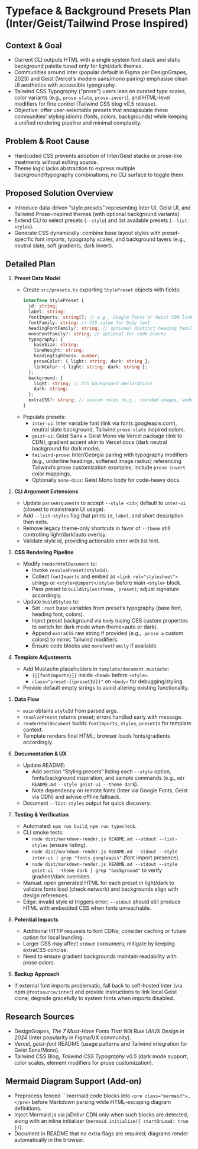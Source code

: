 # Typeface & Background Presets Plan (Inter/Geist/Tailwind Prose Inspired)

## Context & Goal
- Current CLI outputs HTML with a single system font stack and static background palette tuned only for light/dark themes.
- Communities around Inter (popular default in Figma per DesignGrapes, 2023) and Geist (Vercel’s modern sans/mono pairing) emphasise clean UI aesthetics with accessible typography.
- Tailwind CSS Typography ("prose") users lean on curated type scales, color variants (e.g., `prose-slate`, `prose-invert`), and HTML-level modifiers for fine control (Tailwind CSS blog v0.5 release).
- Objective: offer user-selectable presets that encapsulate these communities’ styling idioms (fonts, colors, backgrounds) while keeping a unified rendering pipeline and minimal complexity.

## Problem & Root Cause
- Hardcoded CSS prevents adoption of Inter/Geist stacks or prose-like treatments without editing source.
- Theme logic lacks abstraction to express multiple background/typography combinations; no CLI surface to toggle them.

## Proposed Solution Overview
- Introduce data-driven “style presets” representing Inter UI, Geist UI, and Tailwind Prose-inspired themes (with optional background variants).
- Extend CLI to select presets (`--style`) and list available presets (`--list-styles`).
- Generate CSS dynamically: combine base layout styles with preset-specific font imports, typography scales, and background layers (e.g., neutral slate, soft gradients, dark invert).

## Detailed Plan
1. **Preset Data Model**
   - Create `src/presets.ts` exporting `StylePreset` objects with fields:
     ```ts
     interface StylePreset {
       id: string;
       label: string;
       fontImports: string[]; // e.g., Google Fonts or Geist CDN links
       fontFamily: string; // CSS value for body text
       headingFontFamily?: string; // optional distinct heading family
       monoFontFamily?: string; // optional for code blocks
       typography: {
         baseSize: string;
         lineHeight: string;
         headingTightness: number;
         proseColor: { light: string; dark: string };
         linkColor: { light: string; dark: string };
       };
       background: {
         light: string; // CSS background declarations
         dark: string;
       };
       extraCSS?: string; // custom rules (e.g., rounded images, underline links)
     }
     ```
   - Populate presets:
     - `inter-ui`: Inter variable font (link via fonts.googleapis.com), neutral slate background, Tailwind `prose-slate` inspired colors.
     - `geist-ui`: Geist Sans + Geist Mono via Vercel package (link to CDN), gradient accent akin to Vercel docs (dark neutral background for dark mode).
     - `tailwind-prose`: Inter/Georgia pairing with typography modifiers (e.g., underline headings, softened image radius) referencing Tailwind’s prose customization examples; include `prose-invert` color mappings.
     - Optionally `mono-docs`: Geist Mono body for code-heavy docs.

2. **CLI Argument Extensions**
   - Update `parseArguments` to accept `--style <id>`; default to `inter-ui` (closest to mainstream UI usage).
   - Add `--list-styles` flag that prints `id`, `label`, and short description then exits.
   - Remove legacy theme-only shortcuts in favor of `--theme` still controlling light/dark/auto overlay.
   - Validate style id, providing actionable error with list hint.

3. **CSS Rendering Pipeline**
   - Modify `renderHtmlDocument` to:
     - Invoke `resolvePreset(styleId)`.
     - Collect `fontImports` and embed as `<link rel="stylesheet">` strings or `<style>@import</style>` before main `<style>` block.
     - Pass preset to `buildStyles(theme, preset)`; adjust signature accordingly.
   - Update `buildStyles` to:
     - Set `:root` base variables from preset’s typography (base font, heading font, colors).
     - Inject preset background via `body` (using CSS custom properties to switch for dark mode when theme=auto or dark).
     - Append `extraCSS` raw string if provided (e.g., `.prose a` custom colors) to mimic Tailwind modifiers.
     - Ensure code blocks use `monoFontFamily` if available.

4. **Template Adjustments**
   - Add Mustache placeholders in `template/document.mustache`:
     - `{{{fontImports}}}` inside `<head>` before `<style>`.
     - `class="preset-{{presetId}}"` on `<body>` for debugging/styling.
   - Provide default empty strings to avoid altering existing functionality.

5. **Data Flow**
   - `main` obtains `styleId` from parsed args.
   - `resolvePreset` returns preset; errors handled early with message.
   - `renderHtmlDocument` builds `fontImports`, `styles`, `presetId` for template context.
   - Template renders final HTML; browser loads fonts/gradients accordingly.

6. **Documentation & UX**
   - Update README:
     - Add section “Styling presets” listing each `--style` option, fonts/background inspiration, and sample commands (e.g., `mdr README.md --style geist-ui --theme dark`).
     - Note dependency on remote fonts (Inter via Google Fonts, Geist via CDN) and advise offline fallback.
   - Document `--list-styles` output for quick discovery.

7. **Testing & Verification**
   - Automated: `npm run build`, `npm run typecheck`.
   - CLI smoke tests:
     - `node dist/markdown-render.js README.md --stdout --list-styles` (ensure listing).
     - `node dist/markdown-render.js README.md --stdout --style inter-ui | grep "fonts.googleapis"` (font import presence).
     - `node dist/markdown-render.js README.md --stdout --style geist-ui --theme dark | grep "background"` to verify gradient/dark overrides.
   - Manual: open generated HTML for each preset in light/dark to validate fonts load (check network) and backgrounds align with design references.
   - Edge: invalid style id triggers error; `--stdout` should still produce HTML with embedded CSS when fonts unreachable.

8. **Potential Impacts**
   - Additional HTTP requests to font CDNs; consider caching or future option for local bundling.
   - Larger CSS may affect `stdout` consumers; mitigate by keeping extraCSS concise.
   - Need to ensure gradient backgrounds maintain readability with prose colors.

9. **Backup Approach**
- If external font imports problematic, fall back to self-hosted Inter (via npm `@fontsource/inter`) and provide instructions to link local Geist clone; degrade gracefully to system fonts when imports disabled.

## Research Sources
- DesignGrapes, *The 7 Must-Have Fonts That Will Rule UI/UX Design in 2024* (Inter popularity in Figma/UX community).
- Vercel, *geist-font* README (usage patterns and Tailwind integration for Geist Sans/Mono).
- Tailwind CSS Blog, *Tailwind CSS Typography v0.5* (dark mode support, color scales, element modifiers for prose customization).

## Mermaid Diagram Support (Add-on)
- Preprocess fenced \`\`\`mermaid code blocks into `<pre class="mermaid">…</pre>` before Markdown parsing while HTML-escaping diagram definitions.
- Inject Mermaid.js via jsDelivr CDN only when such blocks are detected, along with an inline initializer (`mermaid.initialize({ startOnLoad: true })`).
- Document in README that no extra flags are required; diagrams render automatically in the browser.
